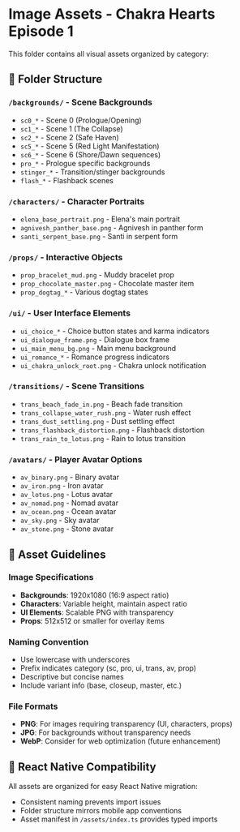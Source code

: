 # Image Assets - Chakra Hearts Episode 1

This folder contains all visual assets organized by category:

## 📁 Folder Structure

### `/backgrounds/` - Scene Backgrounds

- `sc0_*` - Scene 0 (Prologue/Opening)
- `sc1_*` - Scene 1 (The Collapse)
- `sc2_*` - Scene 2 (Safe Haven)
- `sc5_*` - Scene 5 (Red Light Manifestation)
- `sc6_*` - Scene 6 (Shore/Dawn sequences)
- `pro_*` - Prologue specific backgrounds
- `stinger_*` - Transition/stinger backgrounds
- `flash_*` - Flashback scenes

### `/characters/` - Character Portraits

- `elena_base_portrait.png` - Elena's main portrait
- `agnivesh_panther_base.png` - Agnivesh in panther form
- `santi_serpent_base.png` - Santi in serpent form

### `/props/` - Interactive Objects

- `prop_bracelet_mud.png` - Muddy bracelet prop
- `prop_chocolate_master.png` - Chocolate master item
- `prop_dogtag_*` - Various dogtag states

### `/ui/` - User Interface Elements

- `ui_choice_*` - Choice button states and karma indicators
- `ui_dialogue_frame.png` - Dialogue box frame
- `ui_main_menu_bg.png` - Main menu background
- `ui_romance_*` - Romance progress indicators
- `ui_chakra_unlock_root.png` - Chakra unlock notification

### `/transitions/` - Scene Transitions

- `trans_beach_fade_in.png` - Beach fade transition
- `trans_collapse_water_rush.png` - Water rush effect
- `trans_dust_settling.png` - Dust settling effect
- `trans_flashback_distortion.png` - Flashback distortion
- `trans_rain_to_lotus.png` - Rain to lotus transition

### `/avatars/` - Player Avatar Options

- `av_binary.png` - Binary avatar
- `av_iron.png` - Iron avatar
- `av_lotus.png` - Lotus avatar
- `av_nomad.png` - Nomad avatar
- `av_ocean.png` - Ocean avatar
- `av_sky.png` - Sky avatar
- `av_stone.png` - Stone avatar

## 🎨 Asset Guidelines

### Image Specifications

- **Backgrounds**: 1920x1080 (16:9 aspect ratio)
- **Characters**: Variable height, maintain aspect ratio
- **UI Elements**: Scalable PNG with transparency
- **Props**: 512x512 or smaller for overlay items

### Naming Convention

- Use lowercase with underscores
- Prefix indicates category (sc, pro, ui, trans, av, prop)
- Descriptive but concise names
- Include variant info (base, closeup, master, etc.)

### File Formats

- **PNG**: For images requiring transparency (UI, characters, props)
- **JPG**: For backgrounds without transparency needs
- **WebP**: Consider for web optimization (future enhancement)

## 🔄 React Native Compatibility

All assets are organized for easy React Native migration:

- Consistent naming prevents import issues
- Folder structure mirrors mobile app conventions
- Asset manifest in `/assets/index.ts` provides typed imports

